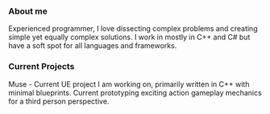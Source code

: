 ### About me ###
Experienced programmer, I love dissecting complex problems and creating simple yet equally complex solutions. I work in mostly in C++ and C# but have a soft spot for all languages and frameworks.

### Current Projects ###
Muse - Current UE project I am working on, primarily written in C++ with minimal blueprints. Current prototyping exciting action gameplay mechanics for a third person perspective. 
 
